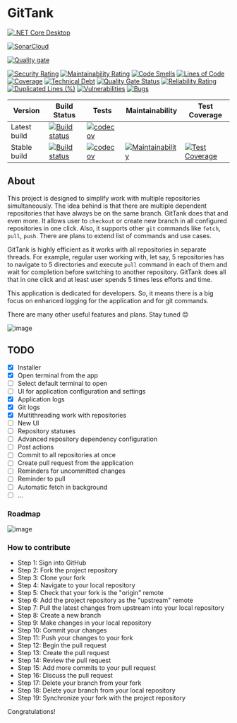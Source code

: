 # GitTank

[![.NET Core Desktop](https://github.com/Yuriy-Pelekh/GitTank/actions/workflows/dotnet-desktop.yml/badge.svg)](https://github.com/Yuriy-Pelekh/GitTank/actions/workflows/dotnet-desktop.yml)

[![SonarCloud](https://sonarcloud.io/images/project_badges/sonarcloud-white.svg)](https://sonarcloud.io/summary/new_code?id=Yuriy-Pelekh_GitTank)

[![Quality gate](https://sonarcloud.io/api/project_badges/quality_gate?project=Yuriy-Pelekh_GitTank)](https://sonarcloud.io/summary/new_code?id=Yuriy-Pelekh_GitTank)

[![Security Rating](https://sonarcloud.io/api/project_badges/measure?project=Yuriy-Pelekh_GitTank&metric=security_rating)](https://sonarcloud.io/summary/new_code?id=Yuriy-Pelekh_GitTank)
[![Maintainability Rating](https://sonarcloud.io/api/project_badges/measure?project=Yuriy-Pelekh_GitTank&metric=sqale_rating)](https://sonarcloud.io/summary/new_code?id=Yuriy-Pelekh_GitTank)
[![Code Smells](https://sonarcloud.io/api/project_badges/measure?project=Yuriy-Pelekh_GitTank&metric=code_smells)](https://sonarcloud.io/summary/new_code?id=Yuriy-Pelekh_GitTank)
[![Lines of Code](https://sonarcloud.io/api/project_badges/measure?project=Yuriy-Pelekh_GitTank&metric=ncloc)](https://sonarcloud.io/summary/new_code?id=Yuriy-Pelekh_GitTank)
[![Coverage](https://sonarcloud.io/api/project_badges/measure?project=Yuriy-Pelekh_GitTank&metric=coverage)](https://sonarcloud.io/summary/new_code?id=Yuriy-Pelekh_GitTank)
[![Technical Debt](https://sonarcloud.io/api/project_badges/measure?project=Yuriy-Pelekh_GitTank&metric=sqale_index)](https://sonarcloud.io/summary/new_code?id=Yuriy-Pelekh_GitTank)
[![Quality Gate Status](https://sonarcloud.io/api/project_badges/measure?project=Yuriy-Pelekh_GitTank&metric=alert_status)](https://sonarcloud.io/summary/new_code?id=Yuriy-Pelekh_GitTank)
[![Reliability Rating](https://sonarcloud.io/api/project_badges/measure?project=Yuriy-Pelekh_GitTank&metric=reliability_rating)](https://sonarcloud.io/summary/new_code?id=Yuriy-Pelekh_GitTank)
[![Duplicated Lines (%)](https://sonarcloud.io/api/project_badges/measure?project=Yuriy-Pelekh_GitTank&metric=duplicated_lines_density)](https://sonarcloud.io/summary/new_code?id=Yuriy-Pelekh_GitTank)
[![Vulnerabilities](https://sonarcloud.io/api/project_badges/measure?project=Yuriy-Pelekh_GitTank&metric=vulnerabilities)](https://sonarcloud.io/summary/new_code?id=Yuriy-Pelekh_GitTank)
[![Bugs](https://sonarcloud.io/api/project_badges/measure?project=Yuriy-Pelekh_GitTank&metric=bugs)](https://sonarcloud.io/summary/new_code?id=Yuriy-Pelekh_GitTank)

Version | Build Status | Tests | Maintainability | Test Coverage
------------ | ------------- | ------------- | ------------- | -------------
Latest build | [![Build status](https://ci.appveyor.com/api/projects/status/a6t2412jpppsrern?svg=true)](https://ci.appveyor.com/project/Yuriy-Pelekh/gittank) | [![codecov](https://codecov.io/gh/Yuriy-Pelekh/GitTank/graph/badge.svg?token=3DFPOFMG80)](https://codecov.io/gh/Yuriy-Pelekh/GitTank) | |
Stable build | [![Build status](https://ci.appveyor.com/api/projects/status/a6t2412jpppsrern/branch/main?svg=true)](https://ci.appveyor.com/project/Yuriy-Pelekh/gittank/branch/main) | [![codecov](https://codecov.io/gh/Yuriy-Pelekh/GitTank/branch/main/graph/badge.svg?token=3DFPOFMG80)](https://codecov.io/gh/Yuriy-Pelekh/GitTank) | [![Maintainability](https://api.codeclimate.com/v1/badges/0051cc0a2ffddf2326fd/maintainability)](https://codeclimate.com/github/Yuriy-Pelekh/GitTank/maintainability) | [![Test Coverage](https://api.codeclimate.com/v1/badges/0051cc0a2ffddf2326fd/test_coverage)](https://codeclimate.com/github/Yuriy-Pelekh/GitTank/test_coverage)

## About
This project is designed to simplify work with multiple repositories simultaneously. The idea behind is that there are multiple dependent repositories that have always be on the same branch. GitTank does that and even more. It allows user to `checkout` or create new branch in all configured repositories in one click. Also, it supports other `git` commands like `fetch`, `pull`, `push`. There are plans to extend list of commands and use cases.

GitTank is highly efficient as it works with all repositories in separate threads. For example, regular user working with, let say, 5 repositories has to navigate to 5 directories and execute `pull` command in each of them and wait for completion before switching to another repository. GitTank does all that in one click and at least user spends 5 times less efforts and time.

This application is dedicated for developers. So, it means there is a big focus on enhanced logging for the application and for git commands.

There are many other useful features and plans. Stay tuned 😊

![image](https://user-images.githubusercontent.com/4256363/169288310-54338b69-9960-4073-984f-160796ce5ec9.png)

## TODO
- [x] Installer
- [x] Open terminal from the app 
- [ ] Select default terminal to open
- [ ] UI for application configuration and settings
- [x] Application logs
- [x] Git logs
- [x] Multithreading work with repositories
- [ ] New UI
- [ ] Repository statuses
- [ ] Advanced repository dependency configuration
- [ ] Post actions
- [ ] Commit to all repositories at once
- [ ] Create pull request from the application
- [ ] Reminders for uncommitted changes
- [ ] Reminder to pull
- [ ] Automatic fetch in background
- [ ] ...

### Roadmap
![image](https://user-images.githubusercontent.com/4256363/169280350-bee2c76d-5e2c-4e9e-9f7c-aa7d767e3051.png)

### How to contribute
- Step 1: Sign into GitHub
- Step 2: Fork the project repository
- Step 3: Clone your fork
- Step 4: Navigate to your local repository
- Step 5: Check that your fork is the "origin" remote
- Step 6: Add the project repository as the "upstream" remote
- Step 7: Pull the latest changes from upstream into your local repository
- Step 8: Create a new branch
- Step 9: Make changes in your local repository
- Step 10: Commit your changes
- Step 11: Push your changes to your fork
- Step 12: Begin the pull request
- Step 13: Create the pull request
- Step 14: Review the pull request
- Step 15: Add more commits to your pull request
- Step 16: Discuss the pull request
- Step 17: Delete your branch from your fork
- Step 18: Delete your branch from your local repository
- Step 19: Synchronize your fork with the project repository

Congratulations!

